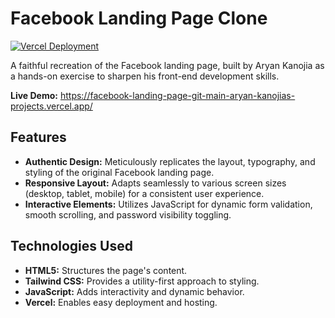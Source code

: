 # Facebook Landing Page Clone

[![Vercel Deployment](https://img.shields.io/badge/Vercel-Deployed-brightgreen)](https://facebook-landing-page-git-main-aryan-kanojias-projects.vercel.app/)

A faithful recreation of the Facebook landing page, built by Aryan Kanojia as a hands-on exercise to sharpen his front-end development skills.

**Live Demo:** https://facebook-landing-page-git-main-aryan-kanojias-projects.vercel.app/

## Features

* **Authentic Design:** Meticulously replicates the layout, typography, and styling of the original Facebook landing page.
* **Responsive Layout:** Adapts seamlessly to various screen sizes (desktop, tablet, mobile) for a consistent user experience.
* **Interactive Elements:** Utilizes JavaScript for dynamic form validation, smooth scrolling, and password visibility toggling.

## Technologies Used

* **HTML5:** Structures the page's content.
* **Tailwind CSS:** Provides a utility-first approach to styling.
* **JavaScript:**  Adds interactivity and dynamic behavior.
* **Vercel:**  Enables easy deployment and hosting.
